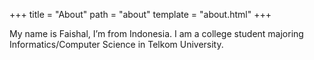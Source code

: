 +++
title = "About"
path = "about"
template = "about.html"
+++

My name is Faishal, I’m from Indonesia. I am a college student majoring Informatics/Computer Science in Telkom University.